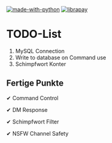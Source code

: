 
[![made-with-python](https://img.shields.io/badge/Made%20with-Python-1f425f.svg)](https://www.python.org/)
[![librapay](http://img.shields.io/liberapay/goal/Dunimark.svg?logo=liberapay)](https://liberapay.com/Dunimark/donate)
# TODO-List

 1. MySQL Connection
 2. Write to database on Command use
 3. Schimpfwort Konter

## Fertige Punkte

✔ Command Control

✔ DM Response

✔ Schimpfwort Filter

✔ NSFW Channel Safety